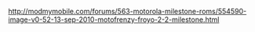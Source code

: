 http://modmymobile.com/forums/563-motorola-milestone-roms/554590-image-v0-52-13-sep-2010-motofrenzy-froyo-2-2-milestone.html